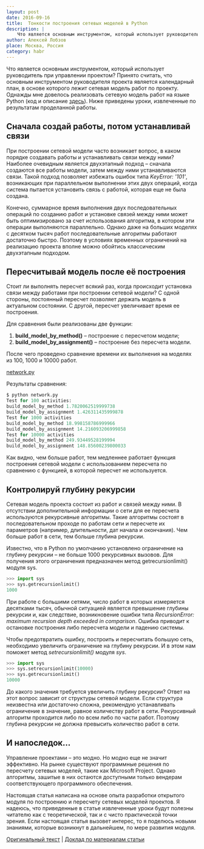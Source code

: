 ```yaml
---
layout: post
date: 2016-09-16
title:  Тонкости построения сетевых моделей в Python
description: |
    Что является основным инструментом, который использует руководитель при управлении проектом? Принято считать, что основным инструментом руководителя проекта является календарный план, в основе которого лежит сетевая модель работ по проекту. Однажды мне довелось реализовать сетевую модель работ на языке Python (код и описание <a href="https://github.com/alobzov/predict">здесь</a>). Ниже приведены уроки, извлеченные по результатам проделанной работы.
author: Алексей Лобзов
place: Москва, Россия
category: habr
---
```


Что является основным инструментом, который использует руководитель при управлении проектом? Принято считать, что основным инструментом руководителя проекта является календарный план, в основе которого лежит сетевая модель работ по проекту. Однажды мне довелось реализовать сетевую модель работ на языке Python (код и описание [здесь](https://github.com/alobzov/predict)). Ниже приведены уроки, извлеченные по результатам проделанной работы.

## Сначала создай работы, потом устанавливай связи

При построении сетевой модели часто возникает вопрос, в каком порядке создавать работы и устанавливать связи между ними? Наиболее очевидным является двухэтапный подход – сначала создаются все работы модели, затем между ними устанавливаются связи. Такой подход позволяет избежать ошибок типа *KeyError: '101'*, возникающих при параллельном выполнении этих двух операций, когда система пытается установить связь с работой, которая еще не была создана.

Конечно, суммарное время выполнения двух последовательных операций по созданию работ и установке связей между ними может быть оптимизировано за счет использования алгоритма, в котором эти операции выполняются параллельно. Однако даже на больших моделях с десятком тысяч работ последовательные алгоритмы работают достаточно быстро. Поэтому в условиях временных ограничений на реализацию проекта вполне можно обойтись классическим двухэтапным подходом.

## Пересчитывай модель после её построения

Стоит ли выполнять пересчет всякий раз, когда происходит установка связи между работами при построении сетевой модели? С одной стороны, постоянный пересчет позволяет держать модель в актуальном состоянии. С другой, пересчет увеличивает время ее построения.

Для сравнения были реализованы две функции:

1. **build_model_by_method()** – построение с пересчетом модели;
2. **build_model_by_assignment()** – построение без пересчета модели.

После чего проведено сравнение времени их выполнения на моделях из 100, 1000 и 10000 работ.

[network.py](https://github.com/alobzov/predict/blob/master/Тонкости%20построения%20сетевых%20моделей%20в%20Python/network.py)

Результаты сравнения:

```python
$ python network.py
Test for 100 activities:
build_model_by_method 1.7820062519999738
build_model_by_assignment 1.426311435999878
Test for 1000 activities
build_model_by_method 18.998158786999966
build_model_by_assignment 14.216093206999858
Test for 10000 activities
build_model_by_method 249.93449528199994
build_model_by_assignment 148.85600239800033
```

Как видно, чем больше работ, тем медленнее работает функция построения сетевой модели с использованием пересчета по сравнению с функцией, в которой пересчет не используется.

## Контролируй глубину рекурсии

Сетевая модель проекта состоит из работ и связей между ними. В отсутствии дополнительной информации о сети для ее пересчета используются рекурсивные алгоритмы. Такие алгоритмы состоят в последовательном проходе по работам сети и пересчете их параметров (например, длительности, дат начала и окончания). Чем больше работ в сети, тем больше глубина рекурсии.

Известно, что в Python по умолчанию установлено ограничение на глубину рекурсии – не больше 1000 рекурсивных вызовов. Для получения этого ограничения предназначен метод getrecursionlimit() модуля sys.

```python
>>> import sys
>>> sys.getrecursionlimit()
1000
```

При работе с большими сетями, число работ в которых измеряется десятками тысяч, обычной ситуацией является превышение глубины рекурсии и, как следствие, возникновение ошибки типа *RecursionError: maximum recursion depth exceeded in comparison*. Ошибка приводит к остановке построения либо пересчета модели и падению системы.

Чтобы предотвратить ошибку, построить и пересчитать большую сеть, необходимо увеличить ограничение на глубину рекурсии. И в этом нам поможет метод *setrecursionlimit()* модуля *sys*.

```python
>>> import sys
>>> sys.setrecursionlimit(10000)
>>> sys.getrecursionlimit()
10000
```

До какого значения требуется увеличить глубину рекурсии? Ответ на этот вопрос зависит от структуры сетевой модели. Если структура неизвестна или достаточно сложна, рекомендую устанавливать ограничение в значение, равное количеству работ в сети. Рекурсивный алгоритм проходится либо по всем либо по части работ. Поэтому глубина рекурсии не должна превысить количество работ в сети.

## И напоследок…

Управление проектами – это модно. Но модно еще не значит эффективно. На рынке существуют программные решения по пересчету сетевых моделей, такие как Microsoft Project. Однако алгоритмы, зашитые в них остаются доступными только вендерам соответствующего программного обеспечения.

Настоящая статья написана на основе опыта разработки открытого модуля по построению и пересчету сетевых моделей проектов. Я надеюсь, что приведенные в статье извлеченные уроки будут полезны читателю как с теоретической, так и с чисто практической точки зрения. Если настоящая статья вызовет интерес, то я поделюсь новыми знаниями, которые возникнут в дальнейшем, по мере развития модуля.


[Оригинальный текст](https://habr.com/ru/articles/310216/)
|
[Доклад по материалам статьи](https://moscowpython.ru/meetup/39/ispolzovanie-python-dlja-postroenija-setevyh-model/)